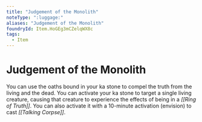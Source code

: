 ```yaml
---
title: "Judgement of the Monolith"
noteType: ":luggage:"
aliases: "Judgement of the Monolith"
foundryId: Item.HoGEg3mCZelqWX8c
tags:
  - Item
---
```


# Judgement of the Monolith

You can use the oaths bound in your ka stone to compel the truth from the living and the dead. You can activate your ka stone to target a single living creature, causing that creature to experience the effects of being in a _[[Ring of Truth]]_. You can also activate it with a 10-minute activation (envision) to cast _[[Talking Corpse]]_.
